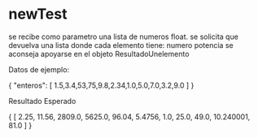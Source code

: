 ﻿# newTest
se recibe como parametro una lista de numeros float. se solicita que devuelva una lista donde cada elemento tiene:
  numero
  potencia
se aconseja apoyarse en el objeto ResultadoUnelemento

Datos de ejemplo: 

{
  "enteros": [
    1.5,3.4,53,75,9.8,2.34,1.0,5.0,7.0,3.2,9.0
  ]
}

Resultado Esperado

{
  [
    2.25,
    11.56,
    2809.0,
    5625.0,
    96.04,
    5.4756,
    1.0,
    25.0,
    49.0,
    10.240001,
    81.0
  ]
}